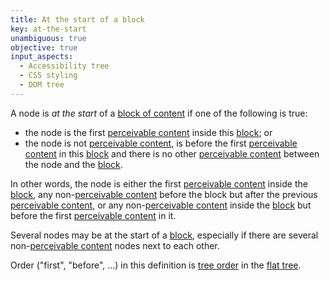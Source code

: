 ```yaml
---
title: At the start of a block
key: at-the-start
unambiguous: true
objective: true
input_aspects:
  - Accessibility tree
  - CSS styling
  - DOM tree
---
```


A node is _at the start_ of a [block of content][block] if one of the following is true:

- the node is the first [perceivable content][] inside this [block][]; or
- the node is not [perceivable content][], is before the first [perceivable content][] in this [block][] and there is no other [perceivable content][] between the node and the [block][].

In other words, the node is either the first [perceivable content][] inside the [block][], any non-[perceivable content][] before the block but after the previous [perceivable content][], or any non-[perceivable content][] inside the [block][] but before the first [perceivable content][] in it.

Several nodes may be at the start of a [block][], especially if there are several non-[perceivable content][] nodes next to each other.

Order ("first", "before", …) in this definition is [tree order][] in the [flat tree][].

[block]: #block-of-content 'Definition of Block of Content'
[flat tree]: https://drafts.csswg.org/css-scoping/#flat-tree 'Definition of flat tree'
[perceivable content]: #perceivable-content 'Definition of perceivable content'
[tree order]: https://dom.spec.whatwg.org/#concept-tree-order 'DOM specification of Tree Order'
